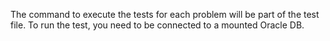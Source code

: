 The command to execute the tests for each problem will be part of the test
file. To run the test, you need to be connected to a mounted Oracle DB.
